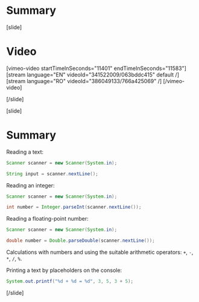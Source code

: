 # Summary

[slide]
# Video

[vimeo-video startTimeInSeconds="11401" endTimeInSeconds="11583"]
[stream language="EN" videoId="341522009/063bddc415" default /]
[stream language="RO" videoId="386049133/766a425069"  /]
[/vimeo-video]

[/slide]

[slide]
# Summary

Reading a text:
```java live
Scanner scanner = new Scanner(System.in);

String input = scanner.nextLine();
```

Reading an integer:
```java live
Scanner scanner = new Scanner(System.in);

int number = Integer.parseInt(scanner.nextLine());
```

Reading a floating-point number:
```java live
Scanner scanner = new Scanner(System.in);

double number = Double.parseDouble(scanner.nextLine());
```

Calculations with numbers and using the suitable arithmetic operators: `+`, `-`, `*`, `/`, `%`.

Printing a text by placeholders on the console:
```java live
System.out.printf("%d + %d = %d", 3, 5, 3 + 5);
```
[/slide]